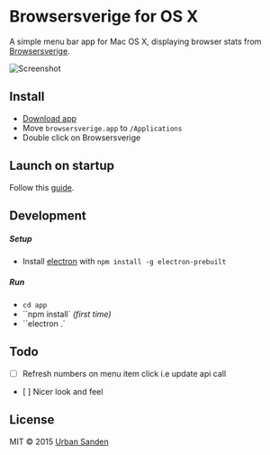 # Browsersverige for OS X

A simple menu bar app for Mac OS X, displaying browser stats from [Browsersverige](http://browsersverige.se/).

![Screenshot](http://labs.urre.me/images/browsersverige-osx.jpg)

## Install

+ [Download app](http://browsersverige.se/apps)
+ Move ``browsersverige.app`` to ``/Applications``
+ Double click on Browsersverige

## Launch on startup

Follow this [guide](https://github.com/sindresorhus/guides/blob/master/launch-app-on-startup-osx.md).

## Development

##### Setup

- Install [electron](http://electron.atom.io/) with `npm install -g electron-prebuilt`

##### Run

- ``cd app``
- ``npm install` *(first time)*
- ``electron .`

## Todo
- [ ] Refresh numbers on menu item click i.e update api call
- [ ] Nicer look and feel

## License

MIT © 2015 [Urban Sanden](http://twitter.com/urre)
